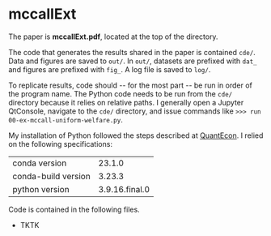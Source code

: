 # mccallExt

The paper is **mccallExt.pdf**, located at the top of the directory.

The code that generates the results shared in the paper is contained `cde/`.
Data and figures are saved to `out/`.
In `out/`, datasets are prefixed with `dat_` and figures are prefixed with `fig_`.
A log file is saved to `log/`.

To replicate results,
code should -- for the most part -- be run in order of the program name.
The Python code needs to be run from the `cde/` directory because
it relies on relative paths.
I generally 
open a Jupyter QtConsole,
navigate to the `cde/` directory, and
issue commands like `>>> run 00-ex-mccall-uniform-welfare.py`.

My installation of Python followed the steps described at [QuantEcon](https://quantecon.org/).
I relied on the following specifications:

|                     |                |
|---------------------|----------------|
| conda version       | 23.1.0         |
| conda-build version | 3.23.3         |
| python version      | 3.9.16.final.0 |

Code is contained in the following files.

  * TKTK
